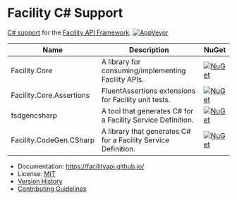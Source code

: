 # Facility C# Support

[C# support](https://facilityapi.github.io/generate/csharp) for the [Facility API Framework](https://facilityapi.github.io/).
[![AppVeyor](https://img.shields.io/appveyor/ci/ejball/facilitycsharp.svg)](https://ci.appveyor.com/project/ejball/facilitycsharp)

Name | Description | NuGet
--- | --- | ---
Facility.Core | A library for consuming/implementing Facility APIs. | [![NuGet](https://img.shields.io/nuget/v/Facility.Core.svg)](https://www.nuget.org/packages/Facility.Core)
Facility.Core.Assertions | FluentAssertions extensions for Facility unit tests. | [![NuGet](https://img.shields.io/nuget/v/Facility.Core.Assertions.svg)](https://www.nuget.org/packages/Facility.Core.Assertions)
fsdgencsharp | A tool that generates C# for a Facility Service Definition. | [![NuGet](https://img.shields.io/nuget/v/fsdgencsharp.svg)](https://www.nuget.org/packages/fsdgencsharp)
Facility.CodeGen.CSharp | A library that generates C# for a Facility Service Definition. | [![NuGet](https://img.shields.io/nuget/v/Facility.CodeGen.CSharp.svg)](https://www.nuget.org/packages/Facility.CodeGen.CSharp)

* Documentation: https://facilityapi.github.io/
* License: [MIT](LICENSE)
* [Version History](VersionHistory.md)
* [Contributing Guidelines](CONTRIBUTING.md)
